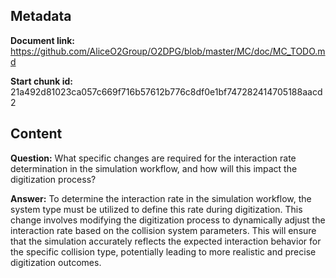 ## Metadata

**Document link:** https://github.com/AliceO2Group/O2DPG/blob/master/MC/doc/MC_TODO.md

**Start chunk id:** 21a492d81023ca057c669f716b57612b776c8df0e1bf747282414705188aacd2

## Content

**Question:** What specific changes are required for the interaction rate determination in the simulation workflow, and how will this impact the digitization process?

**Answer:** To determine the interaction rate in the simulation workflow, the system type must be utilized to define this rate during digitization. This change involves modifying the digitization process to dynamically adjust the interaction rate based on the collision system parameters. This will ensure that the simulation accurately reflects the expected interaction behavior for the specific collision type, potentially leading to more realistic and precise digitization outcomes.